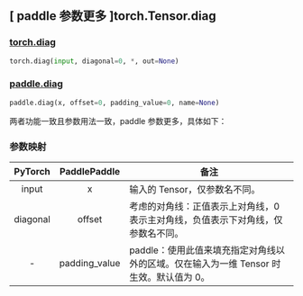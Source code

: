 ## [ paddle 参数更多 ]torch.Tensor.diag

### [torch.diag](https://pytorch.org/docs/stable/generated/torch.diag.html?highlight=diag#torch.diag)

```python
torch.diag(input, diagonal=0, *, out=None)
```

### [paddle.diag](https://www.paddlepaddle.org.cn/documentation/docs/zh/develop/api/paddle/diag_cn.html#diag)

```python
paddle.diag(x, offset=0, padding_value=0, name=None)
```

两者功能一致且参数用法一致，paddle 参数更多，具体如下：

### 参数映射

| PyTorch                     | PaddlePaddle                     | 备注                                                                                   |
| --------------------------- | -------------------------------- | -------------------------------------------------------------------------------------- |
| <center> input </center>    | <center> x </center>             | 输入的 Tensor，仅参数名不同。                                                          |
| <center> diagonal </center> | <center> offset </center>        | 考虑的对角线：正值表示上对角线，0 表示主对角线，负值表示下对角线，仅参数名不同。       |
| <center> - </center>        | <center> padding_value </center> | paddle：使用此值来填充指定对角线以外的区域。仅在输入为一维 Tensor 时生效。默认值为 0。 |
